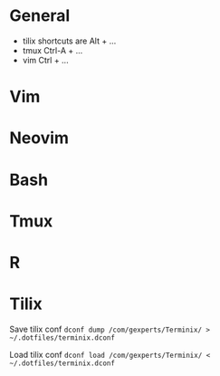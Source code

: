 # General
+ tilix shortcuts are Alt + ...
+ tmux Ctrl-A + ...
+ vim Ctrl + ...
# Vim
# Neovim
# Bash
# Tmux
# R
# Tilix

Save tilix conf
`dconf dump /com/gexperts/Terminix/ > ~/.dotfiles/terminix.dconf`

Load tilix conf
`dconf load /com/gexperts/Terminix/ < ~/.dotfiles/terminix.dconf`

